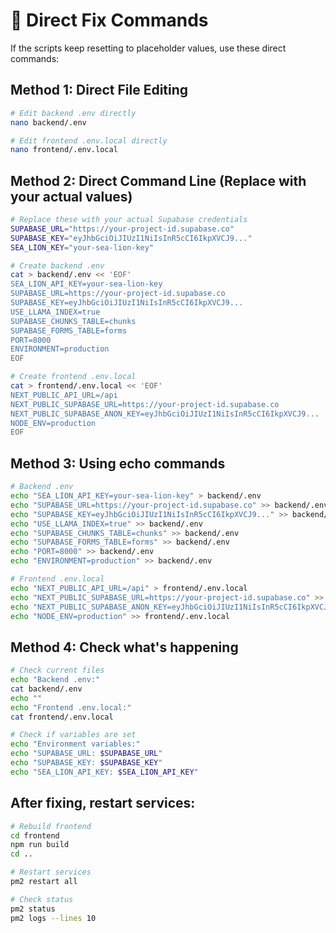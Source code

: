 # 🔧 Direct Fix Commands

If the scripts keep resetting to placeholder values, use these direct commands:

## Method 1: Direct File Editing

```bash
# Edit backend .env directly
nano backend/.env

# Edit frontend .env.local directly  
nano frontend/.env.local
```

## Method 2: Direct Command Line (Replace with your actual values)

```bash
# Replace these with your actual Supabase credentials
SUPABASE_URL="https://your-project-id.supabase.co"
SUPABASE_KEY="eyJhbGciOiJIUzI1NiIsInR5cCI6IkpXVCJ9..."
SEA_LION_KEY="your-sea-lion-key"

# Create backend .env
cat > backend/.env << 'EOF'
SEA_LION_API_KEY=your-sea-lion-key
SUPABASE_URL=https://your-project-id.supabase.co
SUPABASE_KEY=eyJhbGciOiJIUzI1NiIsInR5cCI6IkpXVCJ9...
USE_LLAMA_INDEX=true
SUPABASE_CHUNKS_TABLE=chunks
SUPABASE_FORMS_TABLE=forms
PORT=8000
ENVIRONMENT=production
EOF

# Create frontend .env.local
cat > frontend/.env.local << 'EOF'
NEXT_PUBLIC_API_URL=/api
NEXT_PUBLIC_SUPABASE_URL=https://your-project-id.supabase.co
NEXT_PUBLIC_SUPABASE_ANON_KEY=eyJhbGciOiJIUzI1NiIsInR5cCI6IkpXVCJ9...
NODE_ENV=production
EOF
```

## Method 3: Using echo commands

```bash
# Backend .env
echo "SEA_LION_API_KEY=your-sea-lion-key" > backend/.env
echo "SUPABASE_URL=https://your-project-id.supabase.co" >> backend/.env
echo "SUPABASE_KEY=eyJhbGciOiJIUzI1NiIsInR5cCI6IkpXVCJ9..." >> backend/.env
echo "USE_LLAMA_INDEX=true" >> backend/.env
echo "SUPABASE_CHUNKS_TABLE=chunks" >> backend/.env
echo "SUPABASE_FORMS_TABLE=forms" >> backend/.env
echo "PORT=8000" >> backend/.env
echo "ENVIRONMENT=production" >> backend/.env

# Frontend .env.local
echo "NEXT_PUBLIC_API_URL=/api" > frontend/.env.local
echo "NEXT_PUBLIC_SUPABASE_URL=https://your-project-id.supabase.co" >> frontend/.env.local
echo "NEXT_PUBLIC_SUPABASE_ANON_KEY=eyJhbGciOiJIUzI1NiIsInR5cCI6IkpXVCJ9..." >> frontend/.env.local
echo "NODE_ENV=production" >> frontend/.env.local
```

## Method 4: Check what's happening

```bash
# Check current files
echo "Backend .env:"
cat backend/.env
echo ""
echo "Frontend .env.local:"
cat frontend/.env.local

# Check if variables are set
echo "Environment variables:"
echo "SUPABASE_URL: $SUPABASE_URL"
echo "SUPABASE_KEY: $SUPABASE_KEY"
echo "SEA_LION_API_KEY: $SEA_LION_API_KEY"
```

## After fixing, restart services:

```bash
# Rebuild frontend
cd frontend
npm run build
cd ..

# Restart services
pm2 restart all

# Check status
pm2 status
pm2 logs --lines 10
```




